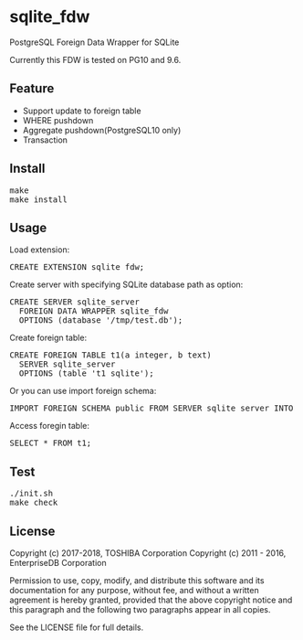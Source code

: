 sqlite_fdw
==========

PostgreSQL Foreign Data Wrapper for SQLite

Currently this FDW is tested on PG10 and 9.6.

Feature
-----------
- Support update to foreign table
- WHERE pushdown
- Aggregate pushdown(PostgreSQL10 only)
- Transaction

Install
-----------
<pre>
make
make install
</pre>


Usage
--------

Load extension:
<pre>
CREATE EXTENSION sqlite_fdw;
</pre>

Create server with specifying SQLite database path as option:
<pre>
CREATE SERVER sqlite_server
  FOREIGN DATA WRAPPER sqlite_fdw
  OPTIONS (database '/tmp/test.db');
</pre>


Create foreign table:
<pre>
CREATE FOREIGN TABLE t1(a integer, b text)
  SERVER sqlite_server
  OPTIONS (table 't1_sqlite');
</pre>

Or you can use import foreign schema:
<pre>
IMPORT FOREIGN SCHEMA public FROM SERVER sqlite_server INTO public;
</pre>


Access foregin table:
<pre>
SELECT * FROM t1;
</pre>

Test
-----------
<pre>
./init.sh
make check
</pre>

License
--------
Copyright (c) 2017-2018, TOSHIBA Corporation
Copyright (c) 2011 - 2016, EnterpriseDB Corporation

Permission to use, copy, modify, and distribute this software and its documentation for any purpose, without fee, and without a written agreement is hereby granted, provided that the above copyright notice and this paragraph and the following two paragraphs appear in all copies.

See the LICENSE file for full details.